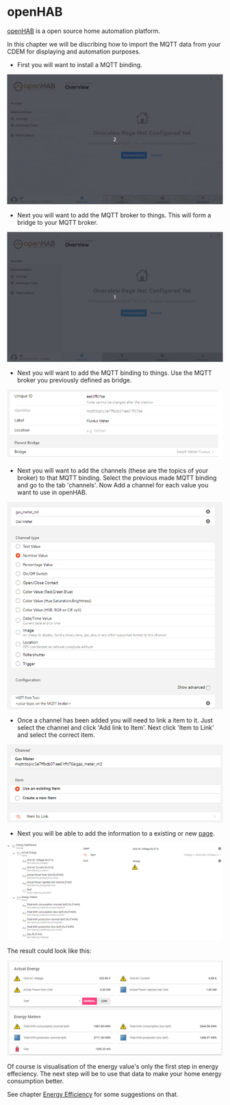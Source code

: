 # openHAB

<!-- TOTO: Test if this info is correct and complete to setup openHab CDEM info page -->

[openHAB](https://www.openhab.org/) is a open source home automation platform.

In this chapter we will be discribing how to import the MQTT data from your CDEM for displaying and automation purposes.

* First you will want to install a MQTT binding.

![image](./images/mqttbinding.gif)

* Next you will want to add the MQTT broker to things. This will form a bridge to your MQTT broker.

![image](./images/mqttbroker.gif)

* Next you will want to add the MQTT binding to things. Use the MQTT broker you previously defined as bridge.

![image](./images/afbeelding3.png)

* Next you will want to add the channels (these are the topics of your broker) to that MQTT binding. Select the previous made MQTT binding and go to the tab 'channels'. Now Add a channel for each value you want to use in openHAB. 

![image](./images/afbeelding5.png)

* Once a channel has been added you will need to link a item to it. Just select the channel and click 'Add link to Item'. Next click 'Item to Link' and select the correct item.

![image](./images/afbeelding6.png)

* Next you will be able to add the information to a existing or new [page](https://www.openhab.org/docs/ui/sitemaps.html).

![image](./images/afbeelding4.png)

The result could look like this:

![image](./images/afbeelding1.png)

Of course is visualisation of the energy value's only the first step in energy effeciency.
The next step will be to use that data to make your home energy consumption better.

See chapter [Energy Efficiency](/12_energysavings) for some suggestions on that.